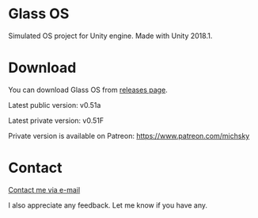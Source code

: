 # Glass OS
Simulated OS project for Unity engine. Made with Unity 2018.1.

# Download
You can download Glass OS from [releases page](https://github.com/Michsky/glassos/releases).

Latest public version: v0.51a

Latest private version: v0.51F

Private version is available on Patreon: https://www.patreon.com/michsky

# Contact
[Contact me via e-mail](mailto:isa.steam@outlook.com)

I also appreciate any feedback. Let me know if you have any.
